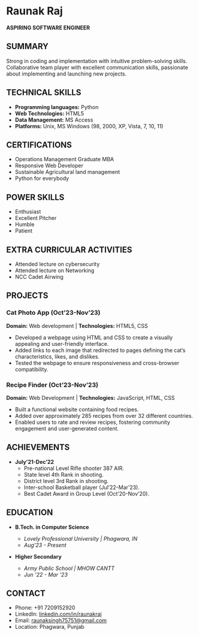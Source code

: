 # Raunak Raj
**ASPIRING SOFTWARE ENGINEER**

## SUMMARY
Strong in coding and implementation with intuitive problem-solving skills. Collaborative team player with excellent communication skills, passionate about implementing and launching new projects.

## TECHNICAL SKILLS
- **Programming languages:** Python
- **Web Technologies:** HTML5
- **Data Management:** MS Access
- **Platforms:** Unix, MS Windows (98, 2000, XP, Vista, 7, 10, 11)

## CERTIFICATIONS
- Operations Management Graduate MBA
- Responsive Web Developer
- Sustainable Agricultural land management
- Python for everybody

## POWER SKILLS
- Enthusiast
- Excellent Pitcher
- Humble
- Patient

## EXTRA CURRICULAR ACTIVITIES
- Attended lecture on cybersecurity
- Attended lecture on Networking
- NCC Cadet Airwing

## PROJECTS

### Cat Photo App (Oct’23-Nov’23)
**Domain:** Web development | **Technologies:** HTML5, CSS
- Developed a webpage using HTML and CSS to create a visually appealing and user-friendly interface.
- Added links to each image that redirected to pages defining the cat’s characteristics, likes, and dislikes.
- Tested the webpage to ensure responsiveness and cross-browser compatibility.

### Recipe Finder (Oct’23-Nov’23)
**Domain:** Web Development | **Technologies:** JavaScript, HTML, CSS
- Built a functional website containing food recipes.
- Added over approximately 285 recipes from over 32 different countries.
- Enabled users to rate and review recipes, fostering community engagement and user-generated content.

## ACHIEVEMENTS
- **July’21-Dec’22**
  - Pre-national Level Rifle shooter 387 AIR.
  - State level 4th Rank in shooting.
  - District level 3rd Rank in shooting.
  - Inter-school Basketball player (Jul’22-Mar’23).
  - Best Cadet Award in Group Level (Oct’20-Nov’20).

## EDUCATION
- **B.Tech. in Computer Science**
  - *Lovely Professional University | Phagwara, IN*
  - *Aug’23 - Present*

- **Higher Secondary**
  - *Army Public School | MHOW CANTT*
  - *Jun '22 - Mar '23*

## CONTACT
- Phone: +91 7209152920
- LinkedIn: [linkedin.com/in/raunakraj](https://www.linkedin.com/in/raunakraj)
- Email: raunaksingh75751@gmail.com
- Location: Phagwara, Punjab
